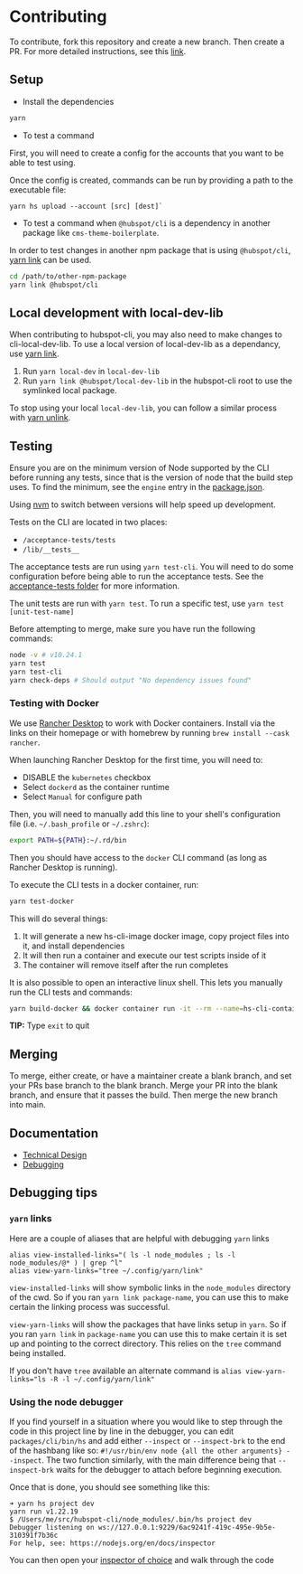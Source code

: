 # Contributing
To contribute, fork this repository and create a new branch. Then create a PR. For more detailed instructions, see this [link](https://www.dataschool.io/how-to-contribute-on-github/).

## Setup

* Install the dependencies

```bash
yarn
```

* To test a command

First, you will need to create a config for the accounts that you want to be able to test using.

Once the config is created, commands can be run by providing a path to the executable file:

```
yarn hs upload --account [src] [dest]`
```

* To test a command when `@hubspot/cli` is a dependency in another package like `cms-theme-boilerplate`.

In order to test changes in another npm package that is using `@hubspot/cli`, [yarn link](https://yarnpkg.com/lang/en/docs/cli/link/) can be used.

```bash
cd /path/to/other-npm-package
yarn link @hubspot/cli
```

## Local development with local-dev-lib
When contributing to hubspot-cli, you may also need to make changes to cli-local-dev-lib. To use a local version of local-dev-lib as a dependancy, use [yarn link](https://classic.yarnpkg.com/lang/en/docs/cli/link/).
1. Run `yarn local-dev` in `local-dev-lib`
2. Run `yarn link @hubspot/local-dev-lib` in the hubspot-cli root to use the symlinked local package.

To stop using your local `local-dev-lib`, you can follow a similar process with [yarn unlink](https://classic.yarnpkg.com/en/docs/cli/unlink).

## Testing
Ensure you are on the minimum version of Node supported by the CLI before running any tests, since that is the version of node that the build step uses. To find the minimum,
see the `engine` entry in the [package.json](./package.json).

Using [nvm](https://github.com/nvm-sh/nvm) to switch between versions will help speed up development.

Tests on the CLI are located in two places:
- `/acceptance-tests/tests`
- `/lib/__tests__`

The acceptance tests are run using `yarn test-cli`. You will need to do some configuration before being able to run the acceptance tests. See the [acceptance-tests folder](./acceptance-tests/README.md) for more information.

The unit tests are run with `yarn test`. To run a specific test, use `yarn test [unit-test-name]`

Before attempting to merge, make sure you have run the following commands:
```bash
node -v # v10.24.1
yarn test
yarn test-cli
yarn check-deps # Should output "No dependency issues found"
```

### Testing with Docker
We use [Rancher Desktop](https://rancherdesktop.io/) to work with Docker containers. Install via the links on their homepage or with homebrew by running `brew install --cask rancher`.

When launching Rancher Desktop for the first time, you will need to:
- DISABLE the `kubernetes` checkbox
- Select `dockerd` as the container runtime
- Select `Manual` for configure path

Then, you will need to manually add this line to your shell's configuration file (i.e. `~/.bash_profile` or `~/.zshrc`):
```bash
export PATH=${PATH}:~/.rd/bin
```

Then you should have access to the `docker` CLI command (as long as Rancher Desktop is running).

To execute the CLI tests in a docker container, run:
```bash
yarn test-docker
```

This will do several things:
1. It will generate a new hs-cli-image docker image, copy project files into it, and install dependencies
2. It will then run a container and execute our test scripts inside of it
3. The container will remove itself after the run completes

It is also possible to open an interactive linux shell. This lets you manually run the CLI tests and commands:
```bash
yarn build-docker && docker container run -it --rm --name=hs-cli-container hs-cli-image bash
```
**TIP:** Type `exit` to quit

## Merging
To merge, either create, or have a maintainer create a blank branch, and set your PRs base branch to the blank branch. Merge your PR into the blank branch, and ensure that it passes the build. Then merge the new branch into main.

## Documentation

- [Technical Design](./docs/TechnicalDesign.md)
- [Debugging](./docs/Debugging.md)

## Debugging tips

### `yarn` links
Here are a couple of aliases that are helpful with debugging `yarn` links

```shell
alias view-installed-links="( ls -l node_modules ; ls -l node_modules/@* ) | grep ^l"
alias view-yarn-links="tree ~/.config/yarn/link"
```

`view-installed-links` will show symbolic links in the `node_modules` directory of the cwd.  So if you ran `yarn link package-name`,
you can use this to make certain the linking process was successful.

`view-yarn-links` will show the packages that have links setup in `yarn`.  So if you ran `yarn link` in `package-name` you
can use this to make certain it is set up and pointing to the correct directory.  This relies on the `tree` command being installed.

If you don't have `tree` available an alternate command is `alias view-yarn-links="ls -R -l ~/.config/yarn/link"`

### Using the node debugger
If you find yourself in a situation where you would like to step through the code in this project line by line in the debugger,
you can edit `packages/cli/bin/hs` and add either `--inspect` or `--inspect-brk` to the end of the hashbang like so:
`#!/usr/bin/env node {all the other arguments} --inspect`.  The two function similarly, with the main difference being that `--inspect-brk`
waits for the debugger to attach before beginning execution.

Once that is done, you should see something like this:

```shell
➜ yarn hs project dev
yarn run v1.22.19
$ /Users/me/src/hubspot-cli/node_modules/.bin/hs project dev
Debugger listening on ws://127.0.0.1:9229/6ac9241f-419c-495e-9b5e-310391f7b36c
For help, see: https://nodejs.org/en/docs/inspector
```

You can then open your [inspector of choice](https://nodejs.org/en/learn/getting-started/debugging#inspector-clients) and
walk through the code
